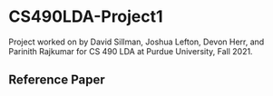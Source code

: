# CS490LDA-Project1
Project worked on by David Sillman, Joshua Lefton, Devon Herr, and Parinith Rajkumar for CS 490 LDA at Purdue University, Fall 2021.

## Reference Paper
<object data="https://www.cl.cam.ac.uk/~ey204/teaching/ACS/R244_2018_2019/papers/Kraska_SIGMOD_2018.pdf" type="application/pdf" width="100%"> 
</object>

